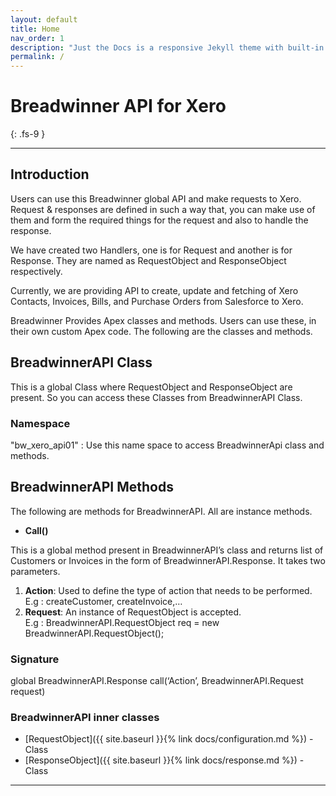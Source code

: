 ```yaml
---
layout: default
title: Home
nav_order: 1
description: "Just the Docs is a responsive Jekyll theme with built-in search that is easily customizable and hosted on GitHub Pages."
permalink: /
---
```


# Breadwinner API for Xero
{: .fs-9 }


---

## Introduction
Users can use this Breadwinner global API and make requests to Xero. Request & responses are defined in such a way that, you can make use of them and form the required things for the request and also to handle the response.

We have created two Handlers, one is for Request and another is for Response. They are named as RequestObject and ResponseObject respectively.

Currently, we are providing API to create, update and fetching of Xero Contacts, Invoices, Bills, and Purchase Orders from Salesforce to Xero.

Breadwinner Provides Apex classes and methods. Users can use these, in their own custom Apex code. The following are the classes and methods.

## BreadwinnerAPI Class 
This is a global Class where RequestObject and ResponseObject are present. So you can access these Classes from BreadwinnerAPI Class.

### Namespace
"bw_xero_api01" : Use this name space to access BreadwinnerApi class and methods. 

## BreadwinnerAPI Methods
The following are methods for BreadwinnerAPI. All are instance methods.
<ul><li><b>Call()</b></li></ul>
This is a global method present in BreadwinnerAPI’s class and returns list of Customers or Invoices in the form of BreadwinnerAPI.Response. It takes two parameters.

1. <b>Action</b>: Used to define the type of action that needs to be performed.<br/>
E.g : createCustomer, createInvoice,… 
2. <b>Request</b>: An instance of RequestObject is accepted.<br/>
E.g :  BreadwinnerAPI.RequestObject req = new BreadwinnerAPI.RequestObject();

### Signature
global BreadwinnerAPI.Response call(‘Action’, BreadwinnerAPI.Request request)

### BreadwinnerAPI inner classes
<ul>
<li>[RequestObject]({{ site.baseurl }}{% link docs/configuration.md %}) - Class</li>
<li>[ResponseObject]({{ site.baseurl }}{% link docs/response.md %}) - Class</li>
</ul>




---
